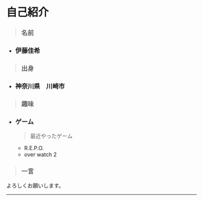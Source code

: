 # 自己紹介
> ### 名前
* ### 伊藤佳希
> ### 出身
* ### 神奈川県　川崎市
> ### 趣味
* ### ゲーム
  > 最近やったゲーム
  * R.E.P.O.
  * over watch 2
> ### 一言
よろしくお願いします。


>
---
<br>
<br>
